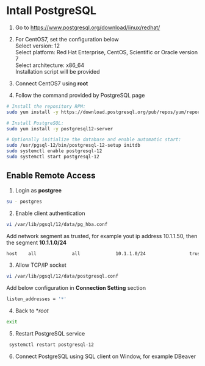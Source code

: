 # Intall PostgreSQL

1. Go to https://www.postgresql.org/download/linux/redhat/

2. For CentOS7, set the configuration below <br>
Select version: 12 <br>
Select platform: Red Hat Enterprise, CentOS, Scientific or Oracle version 7 <br>
Select architecture: x86_64 <br>
Installation script will be provided

3. Connect CentOS7 using **root**

4. Follow the command provided by PostgreSQL page
```bash
# Install the repository RPM:
sudo yum install -y https://download.postgresql.org/pub/repos/yum/reporpms/EL-7-x86_64/pgdg-redhat-repo-latest.noarch.rpm

# Install PostgreSQL:
sudo yum install -y postgresql12-server

# Optionally initialize the database and enable automatic start:
sudo /usr/pgsql-12/bin/postgresql-12-setup initdb
sudo systemctl enable postgresql-12
sudo systemctl start postgresql-12
```

## Enable Remote Access
1. Login as **postgree**
```bash
su - postgres
```

2. Enable client authentication
```bash
vi /var/lib/pgsql/12/data/pg_hba.conf
```
Add network segment as trusted, for example yout ip address 10.1.1.50, then the segment **10.1.1.0/24**
```bash
host    all             all             10.1.1.0/24                trust
```

3. Allow TCP/IP socket
```bash
vi /var/lib/pgsql/12/data/postgresql.conf
```
Add below configuration in **Connection Setting** section
```bash
listen_addresses = '*'
```

4. Back to **root*
```bash
exit
```

5. Restart PostgreSQL service
```bash
 systemctl restart postgresql-12
```

6. Connect PostgreSQL using SQL client on Window, for example DBeaver


